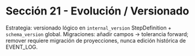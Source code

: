 # Sección 21 - Evolución / Versionado

Estrategia: versionado lógico en `internal_version` StepDefinition + `schema_version` global. Migraciones: añadir campos → tolerancia forward; remover requiere migración de proyecciones, nunca edición histórica de EVENT_LOG.
